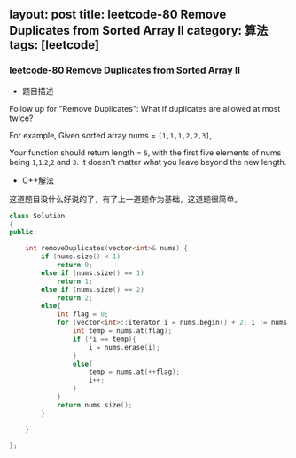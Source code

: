 layout: post
title: leetcode-80 Remove Duplicates from Sorted Array II
category: 算法
tags: [leetcode]
---

### leetcode-80 Remove Duplicates from Sorted Array II ###

* 题目描述

Follow up for "Remove Duplicates":
What if duplicates are allowed at most twice?

For example,
Given sorted array nums = `[1,1,1,2,2,3]`,

Your function should return length = `5`, with the first five elements of nums being `1`,`1`,`2`,`2` and `3`. It doesn't matter what you leave beyond the new length.

+ C++解法

这道题目没什么好说的了，有了上一道题作为基础，这道题很简单。

```cpp
class Solution
{
public:

	int removeDuplicates(vector<int>& nums) {
		if (nums.size() < 1)
			return 0;
		else if (nums.size() == 1)
			return 1;
		else if (nums.size() == 2)
			return 2;
		else{
			int flag = 0;
			for (vector<int>::iterator i = nums.begin() + 2; i != nums.end();){
				int temp = nums.at(flag);
				if (*i == temp){
					i = nums.erase(i);
				}
				else{
					temp = nums.at(++flag);
					i++;
				}
			}
			return nums.size();
		}

	}

};
```
